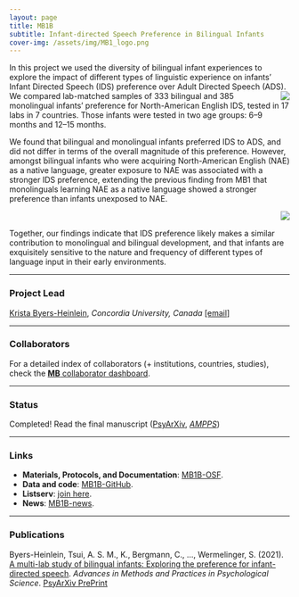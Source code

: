 ```yaml
---
layout: page
title: MB1B
subtitle: Infant-directed Speech Preference in Bilingual Infants
cover-img: /assets/img/MB1_logo.png
---
```


<!--
To-do:
- Add high resolution plot.
-->

In this project we used the diversity of bilingual infant experiences to explore the impact of different types of linguistic experience on infants’ Infant Directed Speech (IDS) preference over Adult Directed Speech (ADS). <img style="float: right;" src="/assets/img/eyetracking_unicph_2yo_3_300px.jpg"> We compared lab-matched samples of 333 bilingual and 385 monolingual infants’ preference for North-American English IDS, tested in 17 labs in 7 countries. Those infants were tested in two age groups: 6–9 months and 12–15 months.

We found that bilingual and monolingual infants preferred IDS to ADS, and did not differ in terms of the overall magnitude of this preference. However, amongst bilingual infants who were acquiring North-American English (NAE) as a native language, greater exposure to NAE was associated with a stronger IDS preference, extending the previous finding from MB1 that monolinguals learning NAE as a native language showed a stronger preference than infants unexposed to NAE.

<img style="float: right;" src="/assets/img/mb1b_plot1_lq_replace.jpg">
<br>

Together, our findings indicate that IDS preference likely makes a similar contribution to monolingual and bilingual development, and that infants are exquisitely sensitive to the nature and frequency of different types of language input in their early environments.


***
### Project Lead
[Krista Byers-Heinlein](https://www.concordia.ca/artsci/psychology/faculty.html?fpid=krista-byers-heinlein), *Concordia University, Canada* [[email]](mailto:k.byers@concordia.ca)


***
### Collaborators
For a detailed index of collaborators (+ institutions, countries, studies), check the [**MB** collaborator dashboard](https://manybabies.shinyapps.io/shiny_mb_map/).


***
### Status
Completed! Read the final manuscript ([PsyArXiv](https://psyarxiv.com/sqh9d/), [*AMPPS*](https://doi.org/10.1177/2515245920974622))


***
### Links
* **Materials, Protocols, and Documentation**: [MB1B-OSF](https://osf.io/zauhq/).
* **Data and code**: [MB1B-GitHub](https://github.com/manybabies/mb1b-analysis-public).
* **Listserv**: [join here](https://groups.google.com/forum/#!forum/manybabies-bilingual).
* **News**: [MB1B-news]({{site.baseurl}}/tags/#MB1B).


***
### Publications
Byers-Heinlein, Tsui, A. S. M., K., Bergmann, C., ..., Wermelinger, S. (2021). [A multi-lab study of bilingual infants: Exploring the preference for infant-directed speech](https://doi.org/10.1177/2515245920974622). _Advances in Methods and Practices in Psychological Science_. [PsyArXiv PrePrint](https://psyarxiv.com/sqh9d/)

<!--
**News release**: See also the news releases by
-->
